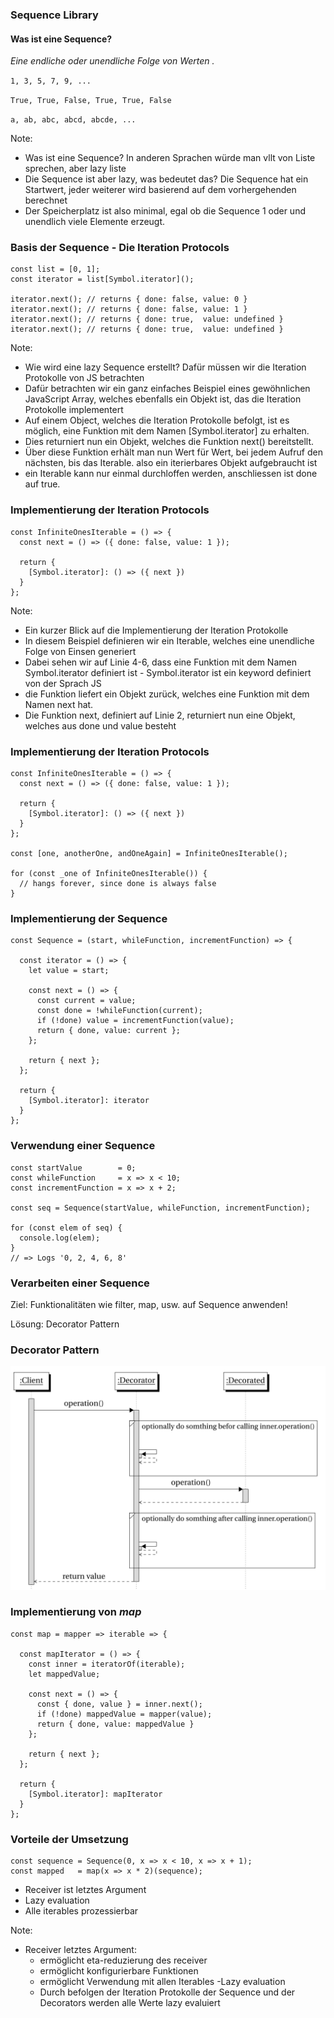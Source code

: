 ### Sequence Library
#### Was ist eine Sequence?
_Eine endliche oder unendliche Folge von Werten ._<!-- .elements class="fragment" data-fragment-index="1" -->

`1, 3, 5, 7, 9, ...`<!-- .elements class="fragment" data-fragment-index="2" -->

`True, True, False, True, True, False`<!-- .elements class="fragment" data-fragment-index="2" -->

`a, ab, abc, abcd, abcde, ...`<!-- .elements class="fragment" data-fragment-index="2" -->

Note:
- Was ist eine Sequence? In anderen Sprachen würde man vllt von Liste sprechen, aber lazy liste
- Die Sequence ist aber lazy, was bedeutet das? Die Sequence hat ein Startwert, jeder weiterer wird basierend auf dem vorhergehenden berechnet
- Der Speicherplatz ist also minimal, egal ob die Sequence 1 oder und unendlich viele Elemente erzeugt.



### Basis der Sequence - Die Iteration Protocols
```js[1| 1-2 | 1-4 | 1-5 |1-6 | 1-7]
const list = [0, 1];
const iterator = list[Symbol.iterator]();

iterator.next(); // returns { done: false, value: 0 }
iterator.next(); // returns { done: false, value: 1 }
iterator.next(); // returns { done: true,  value: undefined }
iterator.next(); // returns { done: true,  value: undefined }
```

Note:
- Wie wird eine lazy Sequence erstellt? Dafür müssen wir die Iteration Protokolle von JS betrachten
- Dafür betrachten wir ein ganz einfaches Beispiel eines gewöhnlichen JavaScript Array, welches ebenfalls ein Objekt ist, das die Iteration Protokolle implementert
- Auf einem Object, welches die Iteration Protokolle befolgt, ist es möglich, eine Funktion mit dem Namen [Symbol.iterator] zu erhalten.
- Dies returniert nun ein Objekt, welches die Funktion next() bereitstellt.
- Über diese Funktion erhält man nun Wert für Wert, bei jedem Aufruf den nächsten, bis das Iterable. also ein iterierbares Objekt aufgebraucht ist
- ein Iterable kann nur einmal durchloffen werden, anschliessen ist done auf true.



### Implementierung der Iteration Protocols 
```js[1, 7| 4-6 | 2]
const InfiniteOnesIterable = () => {
  const next = () => ({ done: false, value: 1 });

  return {
    [Symbol.iterator]: () => ({ next })
  }
};
```

Note:
- Ein kurzer Blick auf die Implementierung der Iteration Protokolle
- In diesem Beispiel definieren wir ein Iterable, welches eine unendliche Folge von Einsen generiert
- Dabei sehen wir auf Linie 4-6, dass eine Funktion mit dem Namen Symbol.iterator definiert ist - Symbol.iterator ist ein keyword definiert von der Sprach JS
- die Funktion liefert ein Objekt zurück, welches eine Funktion mit dem Namen next hat.
- Die Funktion next, definiert auf Linie 2, returniert nun eine Objekt, welches aus done und value besteht



### Implementierung der Iteration Protocols 
```js[9-13]
const InfiniteOnesIterable = () => {
  const next = () => ({ done: false, value: 1 });

  return {
    [Symbol.iterator]: () => ({ next })
  }
};

const [one, anotherOne, andOneAgain] = InfiniteOnesIterable();

for (const _one of InfiniteOnesIterable()) { 
  // hangs forever, since done is always false
}
```



### Implementierung der Sequence 
```js[1 | 3-13 | 1-19]
const Sequence = (start, whileFunction, incrementFunction) => {

  const iterator = () => {
    let value = start;

    const next = () => {
      const current = value;
      const done = !whileFunction(current);
      if (!done) value = incrementFunction(value);
      return { done, value: current };
    };
    
    return { next };
  };

  return {
    [Symbol.iterator]: iterator
  } 
};
```



### Verwendung einer Sequence 
```js[1-3 | 5 | 7-10]
const startValue        = 0;
const whileFunction     = x => x < 10;
const incrementFunction = x => x + 2;

const seq = Sequence(startValue, whileFunction, incrementFunction);

for (const elem of seq) {
  console.log(elem);
}
// => Logs '0, 2, 4, 6, 8'
```



### Verarbeiten einer Sequence

Ziel: Funktionalitäten wie filter, map, usw. auf Sequence anwenden! <!-- .elements class="fragment" data-fragment-index="1" -->

Lösung: Decorator Pattern<!-- .elements class="fragment" data-fragment-index="2" -->



### Decorator Pattern 
<img src="assets/decorator.png" width="800"/>



### Implementierung von _map_
```js[1 | 3-14 | 16-18]
const map = mapper => iterable => {
  
  const mapIterator = () => {
    const inner = iteratorOf(iterable);
    let mappedValue;
    
    const next = () => {
      const { done, value } = inner.next();
      if (!done) mappedValue = mapper(value);
      return { done, value: mappedValue }
    };
    
    return { next };
  };

  return {
    [Symbol.iterator]: mapIterator
  } 
};
```



### Vorteile der Umsetzung 
```js[]
const sequence = Sequence(0, x => x < 10, x => x + 1);
const mapped   = map(x => x * 2)(sequence);
```

- Receiver ist letztes Argument
- Lazy evaluation
- Alle iterables prozessierbar

Note:
- Receiver letztes Argument: 
  - ermöglicht eta-reduzierung des receiver
  - ermöglicht konfigurierbare Funktionen
  - ermöglicht Verwendung mit allen Iterables
-Lazy evaluation
  - Durch befolgen der Iteration Protokolle der Sequence und der Decorators werden alle Werte lazy evaluiert
